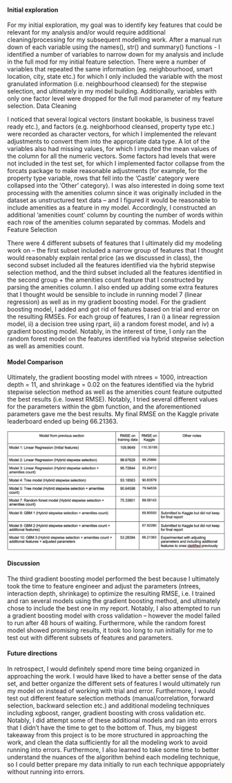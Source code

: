 #### Initial exploration

For my initial exploration, my goal was to identify key features that could be relevant for my analysis and/or would require additional cleaning/processing for my subsequent modelling work. After a manual run down of each variable using the names(), str() and summary() functions - I identified a number of variables to narrow down for my analysis and include in the full mod for my initial feature selection. There were a number of variables that repeated the same information (eg. neighbourhood, smart location, city, state etc.) for which I only included the variable with the most granulated information (i.e. neighbourhood cleansed) for the stepwise selection, and ultimately in my model building. Additionally, variables with only one factor level were dropped for the full mod parameter of my feature selection. 
Data Cleaning

I noticed that several logical vectors (instant bookable, is business travel ready etc.), and factors (e.g. neighborhood cleansed, property type etc.) were recorded as character vectors, for which I implemented the relevant adjustments to convert them into the appropriate data type. A lot of the variables also had missing values, for which I imputed the mean values of the column for all the numeric vectors. Some factors had levels that were not included in the test set, for which I implemented factor collapse from the forcats package to make reasonable adjustments (for example, for the property type variable, rows that fell into the ‘Castle’ category were collapsed into the ‘Other’ category). I was also interested in doing some text processing with the amenities column since it was originally included in the dataset as unstructured text data – and I figured it would be reasonable to include amenities as a feature in my model. Accordingly, I constructed an additional ‘amenities count’ column by counting the number of words within each row of the amenities column separated by commas. 
Models and Feature Selection

There were 4 different subsets of features that I ultimately did my modeling work on – the first subset included a narrow group of features that I thought would reasonably explain rental price (as we discussed in class), the second subset included all the features identified via the hybrid stepwise selection method, and the third subset included all the features identified in the second group + the amenities count feature that I constructed by parsing the amenities column. I also ended up adding some extra features that I thought would be sensible to include in running model 7 (linear regression) as well as in my gradient boosting model. For the gradient boosting model, I added and got rid of features based on trial and error on the resulting RMSEs. For each group of features, I ran i) a linear regression model, ii) a decision tree using rpart, iii) a random forest model, and iv) a gradient boosting model. Notably, in the interest of time, I only ran the random forest model on the features identified via hybrid stepwise selection as well as amenities count.  

#### Model Comparison

Ultimately, the gradient boosting model with ntrees = 1000, intreaction depth = 11, and shrinkage = 0.02 on the features identified via the hybrid stepwise selection method as well as the amenities count feature outputted the best results (i.e. lowest RMSE). Notably, I tried several different values for the parameters within the gbm function, and the aforementioned parameters gave me the best results. My final RMSE on the Kaggle private leaderboard ended up being 66.21363.


![alt text](https://github.com/ctahabee/Airbnb-rental-price-prediction-model/blob/main/table.png?raw=true)

#### Discussion

The third gradient boosting model performed the best because I ultimately took the time to feature engineer and adjust the parameters (ntrees, interaction depth, shrinkage) to optimize the resulting RMSE, i.e. I trained and ran several models using the gradient boosting method, and ultimately chose to include the best one in my report. Notably, I also attempted to run a gradient boosting model with cross validation – however the model failed to run after 48 hours of waiting. Furthermore, while the random forest model showed promising results, it took too long to run initially for me to test out with different subsets of features and parameters. 

#### Future directions

In retrospect, I would definitely spend more time being organized in approaching the work. I would have liked to have a better sense of the data set, and better organize the different sets of features I would ultimately run my model on instead of working with trial and error. Furthermore, I would test out different feature selection methods (manual/correlation, forward selection, backward selection etc.) and additional modeling techniques including xgboost, ranger, gradient boosting with cross validation etc. Notably, I did attempt some of these additional models and ran into errors that I didn’t have the time to get to the bottom of. Thus, my biggest takeaway from this project is to be more structured in approaching the work, and clean the data sufficiently for all the modeling work to avoid running into errors. Furthermore, I also learned to take some time to better understand the nuances of the algorithm behind each modeling technique, so I could better prepare my data initially to run each technique appopriately without running into errors.
